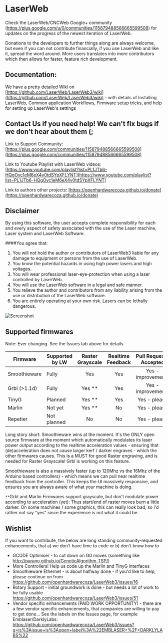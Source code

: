 # LaserWeb

Check the LaserWeb/CNCWeb Google+ community (https://plus.google.com/u/0/communities/115879488566665599508) for updates on the progress of the newest iteration of LaserWeb.

Donations to the developers to further things along are always welcome, but even if you can not contribute financially, if you use LaserWeb and like it, spread the word around. More users translates into more contributors which then allows for faster, feature rich development.

## Documentation:

We have a pretty detailed Wiki on [https://github.com/LaserWeb/LaserWeb3/wiki](https://github.com/LaserWeb/LaserWeb3/wiki) - with details of Installing LaserWeb, Common application Workflows, Firmware setup tricks, and help for setting up LaserWeb's settings


## Contact Us if you need help! We can't fix bugs if we don't hear about them (;

Link to Support Community: [https://plus.google.com/communities/115879488566665599508](https://plus.google.com/communities/115879488566665599508)

Link to Youtube Playlist with LaserWeb videos: [https://www.youtube.com/playlist?list=PL1JTb6-HQgOyc1eM6eX4v0tdSYpXFLYNT](https://www.youtube.com/playlist?list=PL1JTb6-HQgOyc1eM6eX4v0tdSYpXFLYNT)

Link to authors other projects:  [https://openhardwarecoza.github.io/donate](https://openhardwarecoza.github.io/donate)

## Disclaimer
By using this software, the user accepts complete responsibility for each and every aspect of safety associated with the use of the Laser machine, Laser system and LaserWeb Software.

####You agree that:

1. You will not hold the author or contributors of LaserWeb3 liable for any damage to equipment or persons from the use of LaserWeb. 
2. You know the potential hazards in using high power lasers and high voltages.
3. You will wear professional laser-eye-protection when using a laser controlled by LaserWeb.
4. You will use the LaserWeb software in a legal and safe manner.
5. You relieve the author and contributors from any liability arising from the use or distribution of the LaserWeb software.
6. You are entirely operating at your own risk. Lasers can be lethally dangerous. 


![Screenshot](https://raw.githubusercontent.com/LaserWeb/LaserWeb3/master/screenshot.png)

## Supported firmwares

Note: Ever changing. See the Issues tab above for details.

| Firmware      | Supported by LW  | Raster Grayscale  |Realtime Feedback  |Pull Requests Accepted  |
| ------------- |------------------| :----------------:|:-----------------:|:----------------------:|
| Smoothieware  | Fully            |   Yes             |   Yes             | Yes - improvements     |
| Grbl (>1.1d)  | Fully            |   Yes **          |   Yes             | Yes - improvements     |
| TinyG         | Planned          |   Yes **          |   Yes             | Yes - please           |
| Marlin        | Not yet          |   Yes **          |   No              | Yes - please           | 
| Repetier      | Not planned      |   No              |   No              | Yes - please           |

Long story short:  Smoothieware wins at the moment. It's the ONLY open source firmware at the moment which automatically modulates its laser power output according to the realtime acceleration values - ensuring that (de)acceleration does not cause larger kerf / darker engraves - which the other firmwares causes. This is a MUST for good Raster engraving, and is needed for Raster Grayscale! Grbl is working on this feature.

Smoothieware is also a massively faster (up to 120Mhz vs the 16Mhz of the Arduino based controllers) - which means we can pull near realtime feedback from the controller. This keeps the UI massively responsive, and ensures you are always aware of what your machine is doing. 

`**`Grbl and Marlin Firmwares support grayscale, but don't modulate power according to acceleration (yet): Thus start/end of raster moves burn a little darker. On some machines / some graphics, this can really look bad, so i'd rather not say "yes" since the experience is not what it could be.

## Wishlist

If you want to contribute, the below are long standing community-requested enhancements, that a) we don't have time to code or b) don't know how to

* GCODE Optimiser - to cut down on G0 moves (something like http://parano.github.io/GeneticAlgorithm-TSP/)
* More Controllers! Help us code up the Marlin and TinyG interfaces
* Smoothieware Ethernet - is about halfway done - if you'd like to help, please continue on from https://github.com/openhardwarecoza/LaserWeb3/issues/16
* Rotary Support - initial groundwork is done - but needs a lot of work to be fully usable https://github.com/openhardwarecoza/LaserWeb3/issues/51
* Vendor specific enhancements (PAID WORK OPPORTUNITY) - there are a few vendor specific enhancements, that companies are willing to pay to get done... See the labels on the Issues page, for example Emblaser/DarklyLabs: https://github.com/openhardwarecoza/LaserWeb3/issues?q=is%3Aissue+is%3Aopen+label%3A%22EMBLASER+%2F+DARKLYLABS%22
